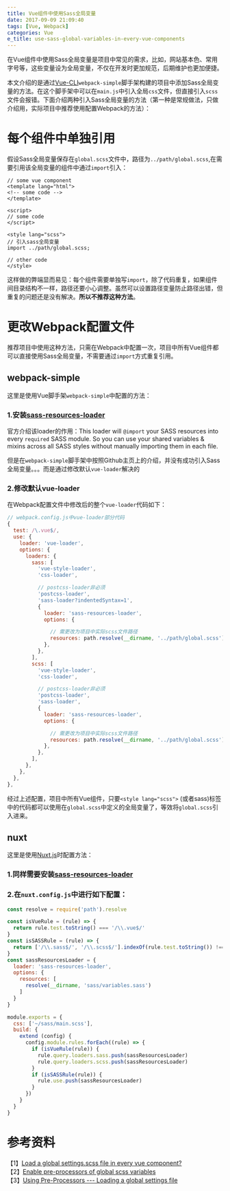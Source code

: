 ```yaml
---
title: Vue组件中使用Sass全局变量
date: 2017-09-09 21:09:40
tags: [Vue, Webpack]
categories: Vue
e_title: use-sass-global-variables-in-every-vue-components
---
```


在Vue组件中使用Sass全局变量是项目中常见的需求，比如，网站基本色、常用字号等，这些变量设为全局变量，不仅在开发时更加规范，后期维护也更加便捷。   

本文介绍的是通过[Vue-CLI](https://github.com/vuejs/vue-cli)`webpack-simple`脚手架构建的项目中添加Sass全局变量的方法。在这个脚手架中可以在`main.js`中引入全局`css`文件，但直接引入`scss`文件会报错。下面介绍两种引入Sass全局变量的方法（第一种是常规做法，只做介绍用，实际项目中推荐使用配置Webpack的方法）：

# 每个组件中单独引用

假设Sass全局变量保存在`global.scss`文件中，路径为`../path/global.scss`,在需要引用该全局变量的组件中通过`import`引入：

```vue
// some vue component
<template lang="html">
<!-- some code -->
</template>

<script>
// some code
</script>

<style lang="scss">
// 引入sass全局变量
import ../path/global.scss;

// other code
</style>
```

这样做的弊端显而易见：每个组件需要单独写`import`，除了代码重复，如果组件间目录结构不一样，路径还要小心调整。虽然可以设置路径变量防止路径出错，但重复的问题还是没有解决。**所以不推荐这种方法**。

# 更改Webpack配置文件

推荐项目中使用这种方法，只需在Webpack中配置一次，项目中所有Vue组件都可以直接使用Sass全局变量，不需要通过`import`方式重复引用。

## webpack-simple

这里是使用Vue脚手架`webpack-simple`中配置的方法：

### 1.安装[sass-resources-loader](https://github.com/shakacode/sass-resources-loader)   

官方介绍该loader的作用：This loader will `@import` your SASS resources into every `required` SASS module. So you can use your shared variables & mixins across all SASS styles without manually importing them in each file.   

但是在`webpack-simple`脚手架中按照Github主页上的介绍，并没有成功引入Sass全局变量。。。而是通过修改默认`vue-loader`解决的

### 2.修改默认vue-loader

在Webpack配置文件中修改后的整个`vue-loader`代码如下：

```js
// webpack.config.js中vue-loader部分代码
{
  test: /\.vue$/,
  use: {
    loader: 'vue-loader',
    options: {
      loaders: {
        sass: [
          'vue-style-loader',
          'css-loader',

          // postcss-loader非必须
          'postcss-loader',
          'sass-loader?indentedSyntax=1',
          {
            loader: 'sass-resources-loader',
            options: {

              // 需更改为项目中实际scss文件路径
              resources: path.resolve(__dirname, '../path/global.scss'),
            },
          },
        ],
        scss: [
          'vue-style-loader',
          'css-loader',

          // postcss-loader非必须
          'postcss-loader',
          'sass-loader',
          {
            loader: 'sass-resources-loader',
            options: {

              // 需更改为项目中实际scss文件路径
              resources: path.resolve(__dirname, '../path/global.scss'),
            },
          },
        ],
      },
    },
  },
},
```
经过上述配置，项目中所有Vue组件，只要`<style lang="scss">` (或者sass)标签中的代码都可以使用在`global.scss`中定义的全局变量了，等效将`global.scss`引入进来。

## nuxt

这里是使用[Nuxt.js](https://nuxtjs.org/)时配置方法：

### 1.同样需要安装[sass-resources-loader](https://github.com/shakacode/sass-resources-loader)   

### 2.在`nuxt.config.js`中进行如下配置：   

```js
const resolve = require('path').resolve

const isVueRule = (rule) => {
  return rule.test.toString() === '/\\.vue$/'
}
const isSASSRule = (rule) => {
  return ['/\\.sass$/', '/\\.scss$/'].indexOf(rule.test.toString()) !== -1
}
const sassResourcesLoader = {
  loader: 'sass-resources-loader',
  options: {
    resources: [
      resolve(__dirname, 'sass/variables.sass')
    ]
  }
}

module.exports = {
  css: ['~/sass/main.scss'],
  build: {
    extend (config) {
      config.module.rules.forEach((rule) => {
        if (isVueRule(rule)) {
          rule.query.loaders.sass.push(sassResourcesLoader)
          rule.query.loaders.scss.push(sassResourcesLoader)
        }
        if (isSASSRule(rule)) {
          rule.use.push(sassResourcesLoader)
        }
      })
    }
  }
}
```

# 参考资料   

【1】[Load a global settings.scss file in every vue component?](https://github.com/vuejs/vue-loader/issues/328)   
【2】[Enable pre-processors of global scss variables](https://github.com/nuxt/nuxt.js/issues/1092)   
【3】[Using Pre-Processors --- Loading a global settings file](https://vue-loader.vuejs.org/en/configurations/pre-processors.html#loading-a-global-settings-file)   
